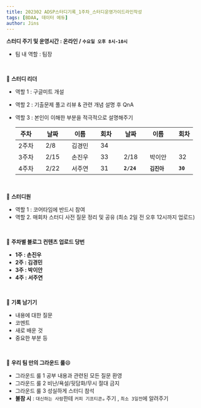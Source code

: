 ```yaml
---
title: 202302 ADSP스터디기록_1주차_스터디운영가이드라인작성
tags: [BDAA, 데이터 에듀]
author: Jins
---
```


**스터디 주기 및 운영시간 : 온라인 / `수요일 오후 8시-10시`**
- 팀 내  역할 : 팀장

<br/>

📌 **스터디 리더**

- 역할 1 : 구글미트 개설 
- 역할 2 : 기출문제 풀고 리뷰 & 관련 개념 설명 후 QnA 
- 역할 3 : 본인이 이해한 부분을 적극적으로 설명해주기

    |주차||날짜||이름||회차||날짜||이름||회차|
    |-------|---|------|---|-------|---|----|---|-------------------|---|---|---|---|
    |2주차||2/8  ||김경민||    34     |||||||
    |3주차||2/15||손진우||     33     ||2/18||박이안||32|
    |4주차||2/22||서주연||     31     ||**`2/24`**| |**`김진아`**||**`30`**|

<br/>

📌 **스터디원**
- 역할 1 : 코어타임에 반드시 참여
- 역할 2. 매회차 스터디 사전 질문 정리 및 공유 (최소 2일 전 오후 12시까지 업로드)

<br/>

📌 **주차별 블로그 컨텐츠 업로드 당번** 
- **1주 : 손진우**
- **2주 : 김경민**
- **3주 : 박이안**
- **4주 : 서주연**

<br/>

📌 **기록 남기기**
- 내용에 대한 질문
- 코멘트
- 새로 배운 것
- 중요한 부분 등

<br/>

📌 **우리 팀 만의 그라운드 룰**😄
- 그라운드 룰 1 공부 내용과 관련된 모든 질문 환영
- 그라운드 룰 2 비난/욕설/뒷담화/무시 절대 금지
- 그라운드 룰 3 성실하게 스터디 참석
- **불참 시** : `대신하는 사람`한테 `커피 기프티콘☕️` 주기 , `최소 3일전`에 알려주기
